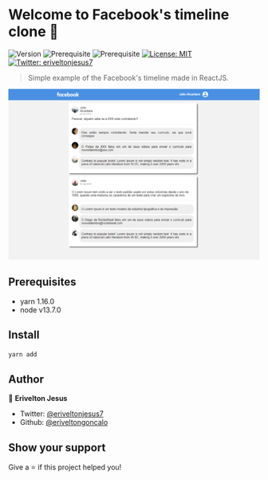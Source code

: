 # Welcome to Facebook's timeline clone 👋
![Version](https://img.shields.io/badge/version-1.0.0-blue.svg?cacheSeconds=2592000)
![Prerequisite](https://img.shields.io/badge/yarn-1.16.0-blue.svg)
![Prerequisite](https://img.shields.io/badge/node-v13.7.0-blue.svg)
[![License: MIT](https://img.shields.io/badge/License-MIT-yellow.svg)](#)
[![Twitter: eriveltonjesus7](https://img.shields.io/twitter/follow/eriveltonjesus7.svg?style=social)](https://twitter.com/eriveltonjesus7)

> Simple example of the Facebook's timeline made in ReactJS. 

<img src="/images/facebook-timeline.png" />

## Prerequisites

- yarn 1.16.0
- node v13.7.0

## Install

```sh
yarn add
```

## Author

👤 **Erivelton Jesus**

* Twitter: [@eriveltonjesus7](https://twitter.com/eriveltonjesus7)
* Github: [@eriveltongoncalo](https://github.com/eriveltongoncalo)

## Show your support

Give a ⭐️ if this project helped you!

